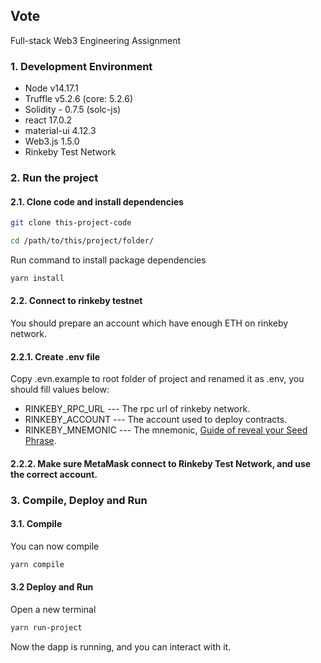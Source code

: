 ## Vote

Full-stack Web3 Engineering Assignment

### 1. Development Environment

- Node v14.17.1
- Truffle v5.2.6 (core: 5.2.6)
- Solidity - 0.7.5 (solc-js)
- react 17.0.2
- material-ui 4.12.3
- Web3.js 1.5.0
- Rinkeby Test Network

### 2. Run the project

#### 2.1. Clone code and install dependencies

```bash
git clone this-project-code
```

```bash
cd /path/to/this/project/folder/
```

Run command to install package dependencies
```bash
yarn install
```

#### 2.2. Connect to rinkeby testnet

You should prepare an account which have enough ETH on rinkeby network.

#### 2.2.1. Create .env file

Copy .evn.example to root folder of project and renamed it as .env, you should fill values below:

- RINKEBY_RPC_URL  --- The rpc url of rinkeby network.
- RINKEBY_ACCOUNT  --- The account used to deploy contracts.
- RINKEBY_MNEMONIC --- The mnemonic, [Guide of reveal your Seed Phrase](https://metamask.zendesk.com/hc/en-us/articles/360015290032-How-to-reveal-your-Seed-Phrase-Secret-Recovery-Phrase).

#### 2.2.2. Make sure MetaMask connect to Rinkeby Test Network, and use the correct account. 

### 3. Compile, Deploy and Run

#### 3.1. Compile

You can now compile

```bash
yarn compile
```

#### 3.2 Deploy and Run

Open a new terminal

```bash
yarn run-project
```

Now the dapp is running, and you can interact with it.